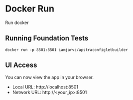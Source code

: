 # Docker Run
Run docker 
## Running Foundation Tests

```
docker run -p 8501:8501 iamjarvs/apstraconfigletbuilder
```
## UI Access

You can now view the app in your browser.
- Local URL: http://localhost:8501⁠
- Network URL: http://<your_ip>:8501
